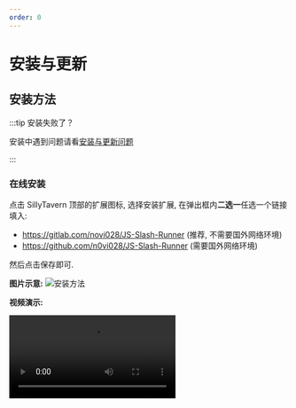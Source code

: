 ```yaml
---
order: 0
---
```


# 安装与更新

## 安装方法

:::tip 安装失败了？

安装中遇到问题请看[安装与更新问题](./常见问题/安装与更新问题.md)

:::

### 在线安装

点击 SillyTavern 顶部的扩展图标, 选择安装扩展, 在弹出框内**二选一**任选一个链接填入:

- <https://gitlab.com/novi028/JS-Slash-Runner> (推荐, 不需要国外网络环境)
- <https://github.com/n0vi028/JS-Slash-Runner> (需要国外网络环境)

然后点击保存即可.

**图片示意:**
![安装方法](/安装方法.png)

**视频演示:**

<video src="https://gitgud.io/StageDog/tavern_resource/-/raw/main/src/酒馆助手/安装方法.mp4" type="video/mp4" controls />

### 手动安装

:::warning
手动安装的扩展无法在 SillyTavern 内一键更新, 需要手动删除并重新安装.
:::

1. 确保为国外网络环境
2. 访问 [N0VI028/JS-Slash-Runner](https://github.com/N0VI028/JS-Slash-Runner)
3. 点击页面右上角绿色按钮 `Code`, 选择 `Download ZIP` 下载压缩包
4. 解压并重命名为 `JS-Slash-Runner`
5. 移动到相应的扩展目录

- 如果想要为酒馆所有用户安装, 移动到 `SillyTavern/public/scripts/extensions/third-party` 目录
- 如果想为指定用户安装, 移动到 `SillyTavern/data/default-user/extensions` 目录 (酒馆多用户使用者请将 `default-user` 替换为实际用户名)


### 安装指定版本

:::warning
注意安装指定版本前, 先卸载酒馆助手
:::

#### 在线安装

点击 SillyTavern 顶部的扩展图标, 选择安装扩展, 在弹出框中的下方输入框填入版本号:

![安装指定版本](/安装指定版本.png)

#### 手动安装

与[最新版本的手动安装](./安装与更新#手动安装)方法基本一致, 只需要先在 github 仓库页面先切换到特定版本的 tag, 然后下载对应版本的压缩包.

![安装指定版本-手动](/安装指定版本-手动.png)

## 更新方法

:::tip 更新失败了？
更新中遇到问题请看[安装与更新问题](./常见问题/安装与更新问题.md)
:::

### 扩展自带的更新按钮

点击 "扩展界面-主设置" 中的 "更新" 按钮即可更新

<img src="/扩展内更新.png" width="50%" alt="扩展内更新">

### SillyTavern 内更新

点击 SillyTavern 顶部的扩展图标, 然后点击 "管理扩展". 此时将会弹出一个界面, 查看弹出界面下方, 若扩展有版本更新, 则其名称会显示为绿色, 并额外有一个更新按钮.

<img src="/更新方法1.png" width="50%" alt="更新方法1">
<img src="/更新方法2.jpg" width="50%" alt="更新方法2">
